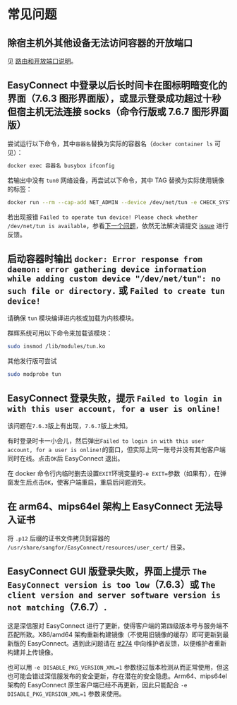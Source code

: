 # 常见问题

## 除宿主机外其他设备无法访问容器的开放端口

见 [路由和开放端口说明](route.md)。

## EasyConnect 中登录以后长时间卡在图标明暗变化的界面（7.6.3 图形界面版），或显示登录成功超过十秒但宿主机无法连接 socks（命令行版或 7.6.7 图形界面版）

尝试运行以下命令，其中`容器名`替换为实际的容器名（`docker container ls` 可见）：

``` bash
docker exec 容器名 busybox ifconfig
```

若输出中没有 `tun0` 网络设备，再尝试以下命令，其中 TAG 替换为实际使用镜像的标签：

``` bash
docker run --rm --cap-add NET_ADMIN --device /dev/net/tun -e CHECK_SYSTEM_ONLY=1 hagb/docker-easyconnect:TAG
```

若出现报错 `Failed to operate tun device! Please check whether /dev/net/tun is available`，参看[下一个问题](#启动容器时输出-docker-error-response-from-daemon-error-gathering-device-information-while-adding-custom-device-devnettun-no-such-file-or-directory)，依然无法解决请提交 [issue](https://github.com/Hagb/docker-easyconnect/issues) 进行反馈。

## 启动容器时输出 `docker: Error response from daemon: error gathering device information while adding custom device "/dev/net/tun": no such file or directory.` 或 `Failed to create tun device!`

请确保 `tun` 模块编译进内核或加载为内核模块。

群辉系统可用以下命令来加载该模块：

``` bash
sudo insmod /lib/modules/tun.ko
```

其他发行版可尝试

``` bash
sudo modprobe tun
```

## EasyConnect 登录失败，提示 `Failed to login in with this user account, for a user is online!`

该问题在`7.6.3`版上有出现，`7.6.7`版上未知。

有时登录时卡一小会儿，然后弹出`Failed to login in with this user account, for a user is online!`的窗口，但实际上同一账号并没有其他客户端同时在线。点击`OK`后 EasyConnect 退出。

在 docker 命令行内临时删去设置`EXIT`环境变量的`-e EXIT=`参数（如果有），在弹窗发生后点击`OK`，使客户端重启，重启后问题消失。

## 在 arm64、mips64el 架构上 EasyConnect 无法导入证书

将 `.p12` 后缀的证书文件拷贝到容器的 `/usr/share/sangfor/EasyConnect/resources/user_cert/` 目录。

## EasyConnect GUI 版登录失败，界面上提示 `The EasyConnect version is too low`（7.6.3）或 `The client version and server software version is not matching`（7.6.7）.

这是深信服对 EasyConnect 进行了更新，使得客户端的第四级版本号与服务端不匹配所致。X86/amd64 架构重新构建镜像（不使用旧镜像的缓存）即可更新到最新版的 EasyConnect。遇到此问题请在 [#274](https://github.com/Hagb/docker-easyconnect/issues/274) 中向维护者反馈，以便维护者重新构建并上传镜像。

也可以用 `-e DISABLE_PKG_VERSION_XML=1` 参数绕过版本检测从而正常使用，但这也可能会错过深信服发布的安全更新，存在潜在的安全隐患。Arm64、mips64el 架构的 EasyConnect 原生客户端已经不再更新，因此只能配合 `-e DISABLE_PKG_VERSION_XML=1` 参数来使用。
